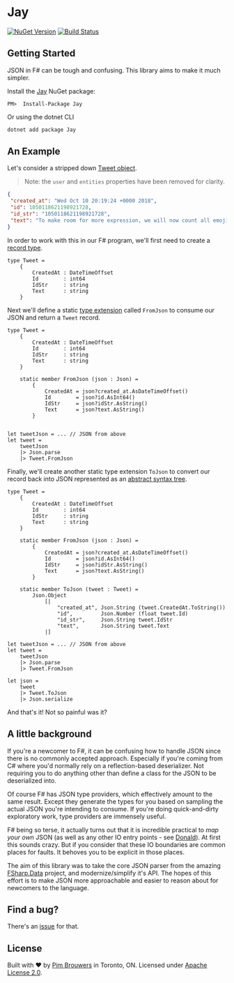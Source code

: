 # Jay

[![NuGet Version](https://img.shields.io/nuget/v/Jay.svg)](https://www.nuget.org/packages/Jay)
[![Build Status](https://travis-ci.org/pimbrouwers/Jay.svg?branch=master)](https://travis-ci.org/pimbrouwers/Jay)

## Getting Started

JSON in F# can be tough and confusing. This library aims to make it much simpler.

Install the [Jay](https://www.nuget.org/packages/Jay/) NuGet package:

```
PM>  Install-Package Jay
```

Or using the dotnet CLI
```cmd
dotnet add package Jay
```

## An Example

Let's consider a stripped down [Tweet object](https://developer.twitter.com/en/docs/tweets/data-dictionary/overview/tweet-object).

> Note: the `user` and `entities` properties have been removed for clarity.

```json
{
 "created_at": "Wed Oct 10 20:19:24 +0000 2018",
 "id": 1050118621198921728,
 "id_str": "1050118621198921728",
 "text": "To make room for more expression, we will now count all emojis as equal—including those with gender‍‍‍ ‍‍and skin t… https://t.co/MkGjXf9aXm", 
}
```

In order to work with this in our F# program, we'll first need to create a [record type](https://docs.microsoft.com/en-us/dotnet/fsharp/language-reference/records).

```f#
type Tweet = 
    {
        CreatedAt : DateTimeOffset
        Id        : int64
        IdStr     : string
        Text      : string
    }
```

Next we'll define a static [type extension](https://docs.microsoft.com/en-us/dotnet/fsharp/language-reference/type-extensions) called `FromJson` to consume our JSON and return a `Tweet` record.

```f#
type Tweet = 
    {
        CreatedAt : DateTimeOffset
        Id        : int64
        IdStr     : string
        Text      : string
    }

    static member FromJson (json : Json) =
        {
            CreatedAt = json?created_at.AsDateTimeOffset()
            Id        = json?id.AsInt64()
            IdStr     = json?idStr.AsString()
            Text      = json?text.AsString()
        }


let tweetJson = ... // JSON from above
let tweet = 
    tweetJson
    |> Json.parse
    |> Tweet.FromJson
```

Finally, we'll create another static type extension `ToJson` to convert our record back into JSON represented as an [abstract syntax tree](https://en.wikipedia.org/wiki/Abstract_syntax_tree).

```f#
type Tweet = 
    {
        CreatedAt : DateTimeOffset
        Id        : int64
        IdStr     : string
        Text      : string
    }

    static member FromJson (json : Json) =
        {
            CreatedAt = json?created_at.AsDateTimeOffset()
            Id        = json?id.AsInt64()
            IdStr     = json?idStr.AsString()
            Text      = json?text.AsString()
        }

    static member ToJson (tweet : Tweet) =
        Json.Object 
            [|
                "created_at", Json.String (tweet.CreatedAt.ToString())
                "id",         Json.Number (float tweet.Id)
                "id_str",     Json.String tweet.IdStr
                "text",       Json.String tweet.Text
            |]

let tweetJson = ... // JSON from above
let tweet = 
    tweetJson
    |> Json.parse
    |> Tweet.FromJson

let json =
    tweet
    |> Tweet.ToJson
    |> Json.serialize
```

And that's it! Not so painful was it?


## A little background

If you're a newcomer to F#, it can be confusing how to handle JSON since there is no commonly accepted approach. Especially if you're coming from C# where you'd normally rely on a reflection-based deserializer. Not requiring you to do anything other than define a class for the JSON to be deserialized into.

Of course F# has JSON type providers, which effectively amount to the same result. Except they generate the types  for you based on sampling the actual JSON you're intending to consume. If you're doing quick-and-dirty exploratory work, type providers are immensely useful. 

F# being so terse, it actually turns out that it is incredible practical to *map your own* JSON (as well as any other IO entry points - see [Donald](https://github.com/pimbrouwers/Donald)). At first this sounds crazy. But if you consider that these IO boundaries are common places for faults. It behoves you to be explicit in those places.

The aim of this library was to take the core JSON parser from the amazing [FSharp.Data](https://github.com/fsharp/FSharp.Data/) project, and modernize/simplify it's API. The hopes of this effort is to make JSON more approachable and easier to reason about for newcomers to the language.

## Find a bug?

There's an [issue](https://github.com/pimbrouwers/Jay/issues) for that.

## License

Built with ♥ by [Pim Brouwers](https://github.com/pimbrouwers) in Toronto, ON. Licensed under [Apache License 2.0](https://github.com/pimbrouwers/Jay/blob/master/LICENSE).
